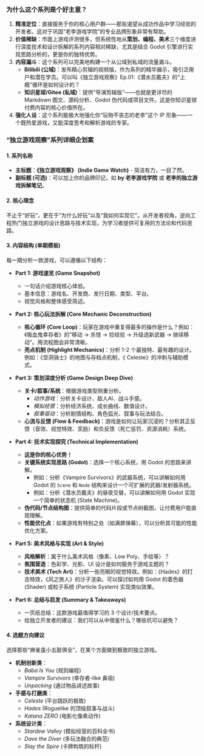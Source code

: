 ### **为什么这个系列是个好主意？**

1.  **精准定位**：直接服务于你的核心用户群——那些渴望从成功作品中学习经验的开发者。这对于巩固“老李游戏学院”的专业品牌形象非常有帮助。
2.  **价值稀缺**：市面上游戏评测很多，但系统性地从**策划、编程、美术**三个维度进行深度技术和设计拆解的系列内容相对稀缺，尤其是结合 Godot 引擎进行实现思路分析的，更是你的独特优势。
3.  **内容漏斗**：这个系列可以完美地构建一个从公域到私域的流量漏斗。
    * **Bilibili (公域)**：发布精心剪辑的视频版，作为系列的精华展示，吸引泛用户和潜在学员。可以叫《独立游戏观察》Ep.01:《潜水员戴夫》的“上瘾”循环是如何设计的？
    * **知识星球/Gitee (私域)**：提供“导演剪辑版”——也就是更详尽的 Markdown 图文、源码分析、Godot 伪代码或项目文件。这是你知识星球付费内容的核心价值所在。
4.  **强化人设**：这个系列能极大地强化你“玩物不丧志的老李”这个 IP 形象——一个既热爱游戏，又能深度思考和解析游戏的专家。

### **“独立游戏观察”系列详细企划案**

#### **1. 系列名称**

* **主标题**：**《独立游戏观察》 (Indie Game Watch)** - 简洁有力，一目了然。
* **副标题 (可选)**：可以加上你的品牌印记，如 **by 老李游戏学院** 或 **老李的独立游戏拆解笔记**。

#### **2. 核心理念**

不止于“好玩”，更在于“为什么好玩”以及“我如何实现它”。从开发者视角，逆向工程热门独立游戏的设计思路与技术实现，为学习者提供可复用的方法论和代码思路。

#### **3. 内容结构 (单期模板)**

每一期分析一款游戏，可以遵循以下结构：

* **Part 1: 游戏速览 (Game Snapshot)**
    * 一句话介绍游戏核心体验。
    * 基本信息：游戏名、开发商、发行日期、类型、平台。
    * 视觉风格和整体感受简述。

* **Part 2: 核心玩法拆解 (Core Mechanic Deconstruction)**
    * **核心循环 (Core Loop)**：玩家在游戏中重复得最多的操作是什么？例如：《吸血鬼幸存者》的“移动 -> 杀怪 -> 捡经验 -> 升级选新武器 -> 继续移动”。用流程图会非常清晰。
    * **亮点机制 (Highlight Mechanics)**：分析 1-2 个最独特、最有趣的设计。例如：《空洞骑士》的地图与存档点机制，《 Celeste》的冲刺与辅助模式。

* **Part 3: 策划深度分析 (Game Design Deep Dive)**
    * **关卡/叙事/系统**：根据游戏类型侧重分析。
        * *动作游戏*：分析关卡设计、敌人AI、战斗手感。
        * *模拟经营*：分析经济系统、成长曲线、数值设计。
        * *叙事驱动*：分析剧情结构、角色弧光、叙事与玩法结合。
    * **心流与反馈 (Flow & Feedback)**：游戏是如何让玩家沉浸的？分析其正反馈（音效、视觉特效、奖励）和负反馈（死亡惩罚、资源消耗）系统。

* **Part 4: 技术实现探究 (Technical Implementation)**
    * **这是你的核心优势！**
    * **关键系统实现思路 (Godot)**：选择一个核心系统，用 Godot 的思路来讲解。
        * 例如：分析《Vampire Survivors》的武器系统，可以讲解如何用 Godot 的 `Scene` 和 `Node` 结构来设计一个可扩展的武器/发射器系统。
        * 例如：分析《潜水员戴夫》的昼夜交替，可以讲解如何用 Godot 实现一个简单的状态机 (State Machine)。
    * **伪代码/节点结构图**：提供简单的代码片段或节点树截图，让付费用户能直观理解。
    * **性能优化点**：如果游戏有特别之处（如满屏弹幕），可以分析其可能的性能优化方案。

* **Part 5: 美术风格与实现 (Art & Style)**
    * **风格解析**：属于什么美术风格（像素、Low Poly、手绘等）？
    * **氛围营造**：色彩学、光影、UI 设计是如何服务于游戏主题的？
    * **技术美术 (Tech Art)**：分析一些亮眼的视觉特效。例如：《Hades》的打击特效，《风之旅人》的沙子渲染。可以探讨如何用 Godot 的着色器 (Shader) 或粒子系统 (Particle System) 实现类似效果。

* **Part 6: 总结与启发 (Summary & Takeaways)**
    * 一页纸总结：这款游戏最值得学习的 3 个设计/技术要点。
    * 给独立开发者的建议：我们可以从中借鉴什么？哪些坑可以避免？

#### **4. 选题方向建议**

选择那些“麻雀虽小五脏俱全”，在某个方面做到极致的独立游戏。

* **机制创新类**：
    * *Baba Is You* (规则编程)
    * *Vampire Survivors* (幸存者-like 鼻祖)
    * *Unpacking* (通过物品讲述故事)
* **手感与打磨类**：
    * *Celeste* (平台跳跃的极致)
    * *Hades* (Roguelike 的顶级叙事与战斗)
    * *Katana ZERO* (电影化像素动作)
* **系统设计类**：
    * *Stardew Valley* (模拟经营的百科全书)
    * *Dave the Diver* (多玩法融合的典范)
    * *Slay the Spire* (卡牌构筑的标杆)

